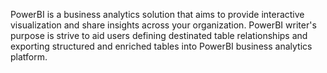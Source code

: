 PowerBI is a business analytics solution that aims to provide interactive visualization and share insights across your organization.
PowerBI writer's purpose is strive to aid users defining destinated table relationships and exporting structured and enriched tables into PowerBI business analytics platform.